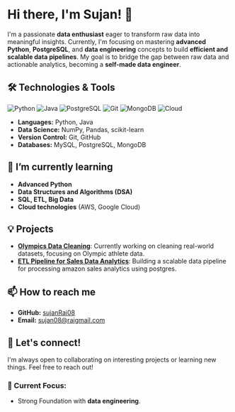 # Hi there, I'm Sujan! 👋

I'm a passionate **data enthusiast** eager to transform raw data into meaningful insights. Currently, I'm focusing on mastering **advanced Python**, **PostgreSQL**, and **data engineering** concepts to build **efficient and scalable data pipelines**. My goal is to bridge the gap between raw data and actionable analytics, becoming a **self-made data engineer**.

## 🛠️ Technologies & Tools
![Python](https://img.shields.io/badge/Python-3.9-FFD43B?style=for-the-badge&logo=python&logoColor=blue) 
![Java](https://img.shields.io/badge/Java-8-007396?style=for-the-badge&logo=java&logoColor=white) 
![PostgreSQL](https://img.shields.io/badge/PostgreSQL-336791?style=for-the-badge&logo=postgresql&logoColor=white) 
![Git](https://img.shields.io/badge/Git-F1502F?style=for-the-badge&logo=git&logoColor=white) 
![MongoDB](https://img.shields.io/badge/MongoDB-4ea94b?style=for-the-badge&logo=mongodb&logoColor=white)
![Cloud](https://img.shields.io/badge/Cloud%20Learning-%23F1C40F?style=for-the-badge&logo=cloud&logoColor=white)

- **Languages:** Python, Java
- **Data Science:** NumPy, Pandas, scikit-learn
- **Version Control:** Git, GitHub
- **Databases:** MySQL, PostgreSQL, MongoDB

## 🌱 I’m currently learning
- **Advanced Python**
- **Data Structures and Algorithms (DSA)**
- **SQL, ETL, Big Data**
- **Cloud technologies** (AWS, Google Cloud)

## 💡 Projects
- **[Olympics Data Cleaning](https://github.com/SujanRai08/Data_cleaning_Olympics)**: Currently working on cleaning real-world datasets, focusing on Olympic athlete data.
- **[ETL Pipeline for Sales Data Analytics]([https://github.com/SujanRai08/Amazon_sales_etl_pipeline_analytics])**: Building a scalable data pipeline for processing amazon sales analytics using postgres.


## 📫 How to reach me
- **GitHub:** [sujanRai08](https://github.com/SujanRai08)
- **Email:** [sujan08@raigmail.com](mailto:sujan08rai@gmail.com)

## 🤝 Let's connect!
I'm always open to collaborating on interesting projects or learning new things. Feel free to reach out!

### 🚀 Current Focus:
- Strong Foundation with **data engineering**.

